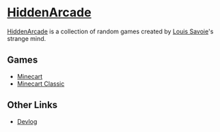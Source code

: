 # [HiddenArcade](https://www.hiddenarcade.net/)

[HiddenArcade](https://www.hiddenarcade.net/) is a collection of random games created by [Louis Savoie](https://www.louissavoie.com/)'s strange mind.

## Games

- [Minecart](https://www.hiddenarcade.net/minecart/)
- [Minecart Classic](https://www.hiddenarcade.net/minecart-classic/)

## Other Links

- [Devlog](https://www.hiddenarcade.net/devlog)
